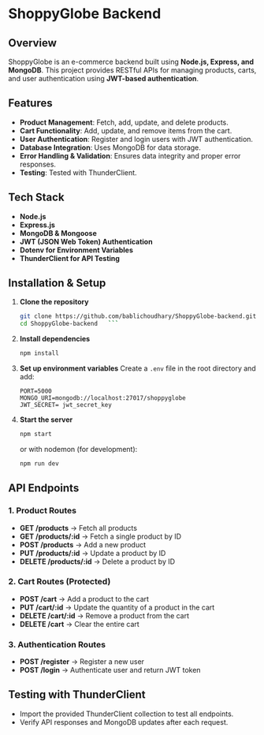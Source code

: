 # ShoppyGlobe Backend

## Overview

ShoppyGlobe is an e-commerce backend built using **Node.js, Express, and MongoDB**. This project provides RESTful APIs for managing products, carts, and user authentication using **JWT-based authentication**.

## Features

- **Product Management**: Fetch, add, update, and delete products.
- **Cart Functionality**: Add, update, and remove items from the cart.
- **User Authentication**: Register and login users with JWT authentication.
- **Database Integration**: Uses MongoDB for data storage.
- **Error Handling & Validation**: Ensures data integrity and proper error responses.
- **Testing**: Tested with ThunderClient.

## Tech Stack

- **Node.js**
- **Express.js**
- **MongoDB & Mongoose**
- **JWT (JSON Web Token) Authentication**
- **Dotenv for Environment Variables**
- **ThunderClient for API Testing**

## Installation & Setup

1. **Clone the repository**

   ````sh
   git clone https://github.com/bablichoudhary/ShoppyGlobe-backend.git
   cd ShoppyGlobe-backend   ```

   ````

2. **Install dependencies**

   ```sh
   npm install
   ```

3. **Set up environment variables**
   Create a `.env` file in the root directory and add:

   ```env
   PORT=5000
   MONGO_URI=mongodb://localhost:27017/shoppyglobe
   JWT_SECRET= jwt_secret_key
   ```

4. **Start the server**
   ```sh
   npm start
   ```
   or with nodemon (for development):
   ```sh
   npm run dev
   ```

## API Endpoints

### 1. Product Routes

- **GET /products** → Fetch all products
- **GET /products/:id** → Fetch a single product by ID
- **POST /products** → Add a new product
- **PUT /products/:id** → Update a product by ID
- **DELETE /products/:id** → Delete a product by ID

### 2. Cart Routes (Protected)

- **POST /cart** → Add a product to the cart
- **PUT /cart/:id** → Update the quantity of a product in the cart
- **DELETE /cart/:id** → Remove a product from the cart
- **DELETE /cart** → Clear the entire cart

### 3. Authentication Routes

- **POST /register** → Register a new user
- **POST /login** → Authenticate user and return JWT token

## Testing with ThunderClient

- Import the provided ThunderClient collection to test all endpoints.
- Verify API responses and MongoDB updates after each request.
